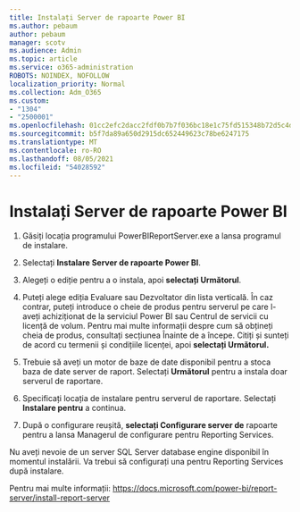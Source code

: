 ```yaml
---
title: Instalați Server de rapoarte Power BI
ms.author: pebaum
author: pebaum
manager: scotv
ms.audience: Admin
ms.topic: article
ms.service: o365-administration
ROBOTS: NOINDEX, NOFOLLOW
localization_priority: Normal
ms.collection: Adm_O365
ms.custom:
- "1304"
- "2500001"
ms.openlocfilehash: 01cc2efc2dacc2fdf0b7b7f036bc18e1c75fd515348b72d5c4dde96949a51a2d
ms.sourcegitcommit: b5f7da89a650d2915dc652449623c78be6247175
ms.translationtype: MT
ms.contentlocale: ro-RO
ms.lasthandoff: 08/05/2021
ms.locfileid: "54028592"
---
```

# <a name="install-power-bi-report-server"></a>Instalați Server de rapoarte Power BI

1. Găsiți locația programului PowerBIReportServer.exe a lansa programul de instalare.

2. Selectați **Instalare Server de rapoarte Power BI**.

3. Alegeți o ediție pentru a o instala, apoi **selectați Următorul**.

4. Puteți alege ediția Evaluare sau Dezvoltator din lista verticală.  În caz contrar, puteți introduce o cheie de produs pentru serverul pe care l-aveți achiziționat de la serviciul Power BI sau Centrul de servicii cu licență de volum. Pentru mai multe informații despre cum să obțineți cheia de produs, consultați secțiunea Înainte de a începe. Citiți și sunteți de acord cu termenii și condițiile licenței, apoi **selectați Următorul.**

5. Trebuie să aveți un motor de baze de date disponibil pentru a stoca baza de date server de raport. Selectați **Următorul** pentru a instala doar serverul de raportare.

6. Specificați locația de instalare pentru serverul de raportare. Selectați **Instalare pentru** a continua.

7. După o configurare reușită, **selectați Configurare server de** rapoarte pentru a lansa Managerul de configurare pentru Reporting Services.

Nu aveți nevoie de un server SQL Server database engine disponibil în momentul instalării. Va trebui să configurați una pentru Reporting Services după instalare.

Pentru mai multe informații: https://docs.microsoft.com/power-bi/report-server/install-report-server
